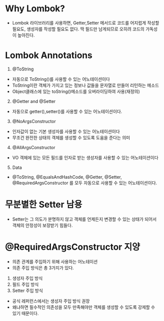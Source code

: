 # Why Lombok?
- Lombok 라이브러리를 사용하면, Getter,Setter 메서드로 코드를 어지럽게 작성할 필요도, 생성자를 작성할 필요도 없다. 딱 필드만 남게되므로 오히려 코드의 가독성이 높아진다.
# Lombok Annotations
1. @ToString
- 자동으로 ToString()를 사용할 수 있는 어노테이션이다
- ToString이란 객체가 가지고 있는 정보나 값들을 문자열로 만들어 리턴하는 메소드
- Object클래스에 있는 toString()메소드를 오버라이딩하여 사용(재정의)
2. @Getter and @Setter
- 자동으로 getter(),setter()를 사용할 수 있는 어노테이션이다.
3. @NoArgsConstructor
- 인자값이 없는 기본 생성자를 사용할 수 있는 어노테이션이다
- 무조건 완전한 상태의 객체를 생성할 수 있도록 도움을 준다는 의미
4. @AllArgsConstructor
- VO 객체에 있는 모든 필드를 인자로 받는 생성자를 사용할 수 있는 어노테이션이다
5. Data
- @ToString, @EqualsAndHashCode, @Getter, @Setter, @RequiredArgsConstructor 를 모두 자동으로 사용할 수 있는 어노테이션이다.

# 무분별한 Setter 남용
- Setter는 그 의도가 분명하지 않고 객체를 언제든지 변경할 수 있는 상태가 되어서 객체의 안정성이 보장받기 힘들다.

# @RequiredArgsConstructor 지양
- 의존 관계를 주입하기 위해 사용하는 어노테이션
- 의존 주입 방식은 총 3가지가 있다.
1. 생성자 주입 방식
2. 필드 주입 방식
3. Setter 주입 방식
- 공식 레퍼런스에서는 생성자 주입 방식 권장
- 왜냐하면 필수적인 의존성을 모두 만족해야만 객체를 생성할 수 있도록 강제할 수 있기 때문이다.